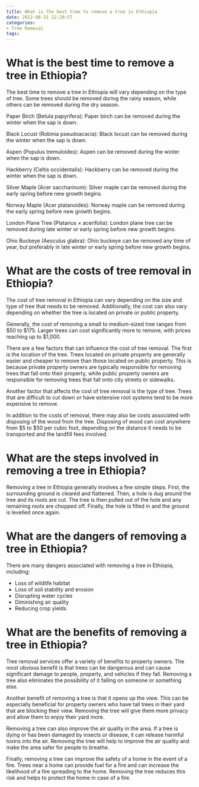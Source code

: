 ```yaml
---
title: What is the best time to remove a tree in Ethiopia
date: 2022-08-31 22:29:57
categories:
- Tree Removal
tags:
---
```



#  What is the best time to remove a tree in Ethiopia?

The best time to remove a tree in Ethiopia will vary depending on the type of tree. Some trees should be removed during the rainy season, while others can be removed during the dry season.

Paper Birch (Betula papyrifera): Paper birch can be removed during the winter when the sap is down.

Black Locust (Robinia pseudoacacia): Black locust can be removed during the winter when the sap is down.

Aspen (Populus tremuloides): Aspen can be removed during the winter when the sap is down.

Hackberry (Celtis occidentalis): Hackberry can be removed during the winter when the sap is down.

Silver Maple (Acer saccharinum): Silver maple can be removed during the early spring before new growth begins.

Norway Maple (Acer platanoides): Norway maple can be removed during the early spring before new growth begins.

London Plane Tree (Platanus × acerifolia): London plane tree can be removed during late winter or early spring before new growth begins.

Ohio Buckeye (Aesculus glabra): Ohio buckeye can be removed any time of year, but preferably in late winter or early spring before new growth begins.

#  What are the costs of tree removal in Ethiopia?

The cost of tree removal in Ethiopia can vary depending on the size and type of tree that needs to be removed. Additionally, the cost can also vary depending on whether the tree is located on private or public property.

Generally, the cost of removing a small to medium-sized tree ranges from $50 to $175. Larger trees can cost significantly more to remove, with prices reaching up to $1,000.

There are a few factors that can influence the cost of tree removal. The first is the location of the tree. Trees located on private property are generally easier and cheaper to remove than those located on public property. This is because private property owners are typically responsible for removing trees that fall onto their property, while public property owners are responsible for removing trees that fall onto city streets or sidewalks.

Another factor that affects the cost of tree removal is the type of tree. Trees that are difficult to cut down or have extensive root systems tend to be more expensive to remove.

In addition to the costs of removal, there may also be costs associated with disposing of the wood from the tree. Disposing of wood can cost anywhere from $5 to $50 per cubic foot, depending on the distance it needs to be transported and the landfill fees involved.

#  What are the steps involved in removing a tree in Ethiopia?

Removing a tree in Ethiopia generally involves a few simple steps. First, the surrounding ground is cleared and flattened. Then, a hole is dug around the tree and its roots are cut. The tree is then pulled out of the hole and any remaining roots are chopped off. Finally, the hole is filled in and the ground is levelled once again.

#  What are the dangers of removing a tree in Ethiopia?

There are many dangers associated with removing a tree in Ethiopia, including:

- Loss of wildlife habitat
- Loss of soil stability and erosion
- Disrupting water cycles
- Diminishing air quality
- Reducing crop yields

#  What are the benefits of removing a tree in Ethiopia?

Tree removal services offer a variety of benefits to property owners. The most obvious benefit is that trees can be dangerous and can cause significant damage to people, property, and vehicles if they fall. Removing a tree also eliminates the possibility of it falling on someone or something else.

Another benefit of removing a tree is that it opens up the view. This can be especially beneficial for property owners who have tall trees in their yard that are blocking their view. Removing the tree will give them more privacy and allow them to enjoy their yard more.

Removing a tree can also improve the air quality in the area. If a tree is dying or has been damaged by insects or disease, it can release harmful toxins into the air. Removing the tree will help to improve the air quality and make the area safer for people to breathe.

Finally, removing a tree can improve the safety of a home in the event of a fire. Trees near a home can provide fuel for a fire and can increase the likelihood of a fire spreading to the home. Removing the tree reduces this risk and helps to protect the home in case of a fire.